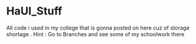 # HaUI_Stuff
All code i used in my college that is gonna posted on here cuz of storage shortage .
Hint : Go to Branches and see some of my schoolwork there
